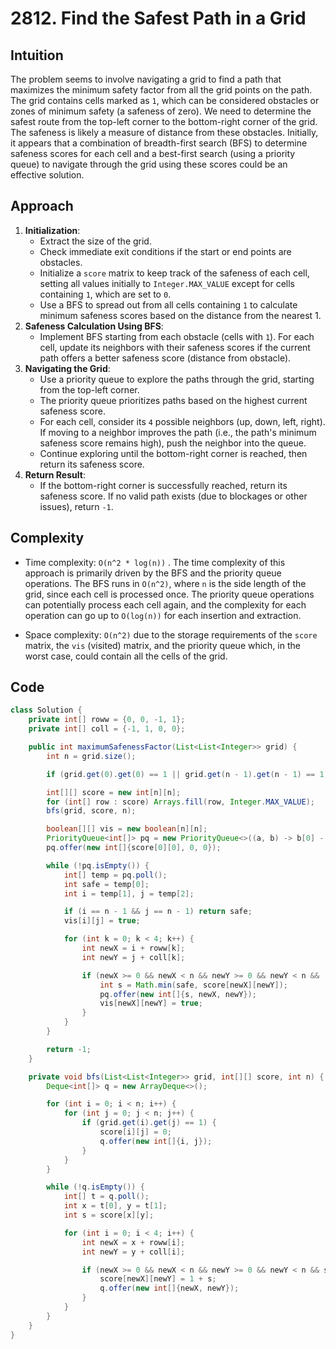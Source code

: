 # 2812. Find the Safest Path in a Grid

## Intuition

The problem seems to involve navigating a grid to find a path that maximizes the minimum safety factor from all the grid points on the path. The grid contains cells marked as `1`, which can be considered obstacles or zones of minimum safety (a safeness of zero). We need to determine the safest route from the top-left corner to the bottom-right corner of the grid. The safeness is likely a measure of distance from these obstacles. Initially, it appears that a combination of breadth-first search (BFS) to determine safeness scores for each cell and a best-first search (using a priority queue) to navigate through the grid using these scores could be an effective solution.

## Approach

1. **Initialization**:
   - Extract the size of the grid.
   - Check immediate exit conditions if the start or end points are obstacles.
   - Initialize a `score` matrix to keep track of the safeness of each cell, setting all values initially to `Integer.MAX_VALUE` except for cells containing `1`, which are set to `0`.
   - Use a BFS to spread out from all cells containing `1` to calculate minimum safeness scores based on the distance from the nearest 1.
2. **Safeness Calculation Using BFS**:
   - Implement BFS starting from each obstacle (cells with `1`). For each cell, update its neighbors with their safeness scores if the current path offers a better safeness score (distance from obstacle).
3. **Navigating the Grid**:
   - Use a priority queue to explore the paths through the grid, starting from the top-left corner.
   - The priority queue prioritizes paths based on the highest current safeness score.
   - For each cell, consider its `4` possible neighbors (up, down, left, right). If moving to a neighbor improves the path (i.e., the path's minimum safeness score remains high), push the neighbor into the queue.
   - Continue exploring until the bottom-right corner is reached, then return its safeness score.
4. **Return Result**:
   - If the bottom-right corner is successfully reached, return its safeness score. If no valid path exists (due to blockages or other issues), return `-1`.

## Complexity

- Time complexity: `O(n^2 * log(n))` . The time complexity of this approach is primarily driven by the BFS and the priority queue operations. The BFS runs in `O(n^2)`, where `n` is the side length of the grid, since each cell is processed once. The priority queue operations can potentially process each cell again, and the complexity for each operation can go up to `O(log(n))` for each insertion and extraction.

- Space complexity: `O(n^2)` due to the storage requirements of the `score` matrix, the `vis` (visited) matrix, and the priority queue which, in the worst case, could contain all the cells of the grid.

## Code

```java
class Solution {
    private int[] roww = {0, 0, -1, 1};
    private int[] coll = {-1, 1, 0, 0};

    public int maximumSafenessFactor(List<List<Integer>> grid) {
        int n = grid.size();

        if (grid.get(0).get(0) == 1 || grid.get(n - 1).get(n - 1) == 1) return 0;

        int[][] score = new int[n][n];
        for (int[] row : score) Arrays.fill(row, Integer.MAX_VALUE);
        bfs(grid, score, n);

        boolean[][] vis = new boolean[n][n];
        PriorityQueue<int[]> pq = new PriorityQueue<>((a, b) -> b[0] - a[0]);
        pq.offer(new int[]{score[0][0], 0, 0});

        while (!pq.isEmpty()) {
            int[] temp = pq.poll();
            int safe = temp[0];
            int i = temp[1], j = temp[2];

            if (i == n - 1 && j == n - 1) return safe;
            vis[i][j] = true;

            for (int k = 0; k < 4; k++) {
                int newX = i + roww[k];
                int newY = j + coll[k];

                if (newX >= 0 && newX < n && newY >= 0 && newY < n && !vis[newX][newY]) {
                    int s = Math.min(safe, score[newX][newY]);
                    pq.offer(new int[]{s, newX, newY});
                    vis[newX][newY] = true;
                }
            }
        }

        return -1;
    }

    private void bfs(List<List<Integer>> grid, int[][] score, int n) {
        Deque<int[]> q = new ArrayDeque<>();

        for (int i = 0; i < n; i++) {
            for (int j = 0; j < n; j++) {
                if (grid.get(i).get(j) == 1) {
                    score[i][j] = 0;
                    q.offer(new int[]{i, j});
                }
            }
        }

        while (!q.isEmpty()) {
            int[] t = q.poll();
            int x = t[0], y = t[1];
            int s = score[x][y];

            for (int i = 0; i < 4; i++) {
                int newX = x + roww[i];
                int newY = y + coll[i];

                if (newX >= 0 && newX < n && newY >= 0 && newY < n && score[newX][newY] > 1 + s) {
                    score[newX][newY] = 1 + s;
                    q.offer(new int[]{newX, newY});
                }
            }
        }
    }
}
```
